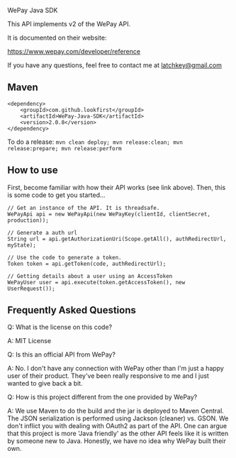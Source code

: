 WePay Java SDK

This API implements v2 of the WePay API.

It is documented on their website:

https://www.wepay.com/developer/reference

If you have any questions, feel free to contact me at latchkey@gmail.com

Maven
-----

```
<dependency>
    <groupId>com.github.lookfirst</groupId>
	<artifactId>WePay-Java-SDK</artifactId>
	<version>2.0.8</version>
</dependency>
```

To do a release: `mvn clean deploy; mvn release:clean; mvn release:prepare; mvn release:perform`

How to use
-----------

First, become familiar with how their API works (see link above). Then, this is some code to get you started...

    // Get an instance of the API. It is threadsafe.
    WePayApi api = new WePayApi(new WePayKey(clientId, clientSecret, production));

    // Generate a auth url
    String url = api.getAuthorizationUri(Scope.getAll(), authRedirectUrl, myState);

    // Use the code to generate a token.
    Token token = api.getToken(code, authRedirectUrl);

    // Getting details about a user using an AccessToken
    WePayUser user = api.execute(token.getAccessToken(), new UserRequest());


Frequently Asked Questions
--------------------------

Q: What is the license on this code?

A: MIT License

Q: Is this an official API from WePay?

A: No. I don't have any connection with WePay other than I'm just a happy user of their product. They've been really responsive to me and I just wanted to give back a bit.

Q: How is this project different from the one provided by WePay?

A: We use Maven to do the build and the jar is deployed to Maven Central. The JSON serialization is performed using Jackson (cleaner) vs. GSON. We don't inflict you with dealing with OAuth2 as part of the API. One can argue that this project is more 'Java friendly' as the other API feels like it is written by someone new to Java. Honestly, we have no idea why WePay built their own.
